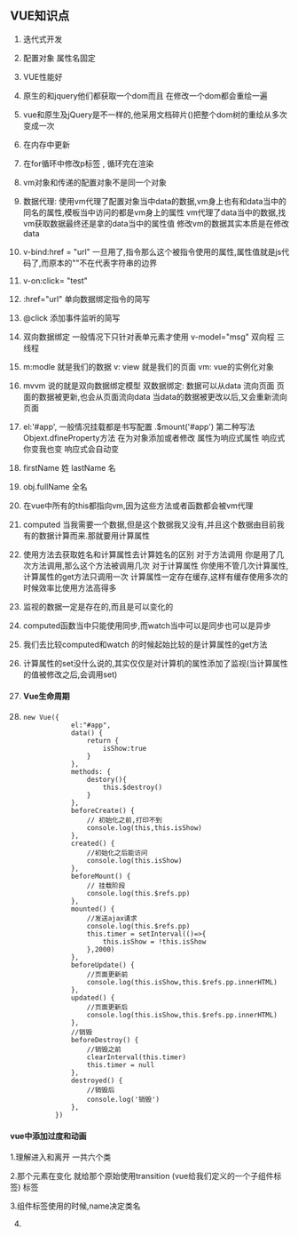##   VUE知识点
1. 迭代式开发

2. 
   配置对象
   属性名固定

3. VUE性能好

4. 原生的和jquery他们都获取一个dom而且
   在修改一个dom都会重绘一遍

5. vue和原生及jQuery是不一样的,他采用文档碎片()把整个dom树的重绘从多次变成一次

6. 在内存中更新

7. 在for循环中修改p标签 , 循环完在渲染

8. vm对象和传递的配置对象不是同一个对象

9. 数据代理: 使用vm代理了配置对象当中data的数据,vm身上也有和data当中的同名的属性,模板当中访问的都是vm身上的属性
   vm代理了data当中的数据,找vm获取数据最终还是拿的data当中的属性值
   修改vm的数据其实本质是在修改data

10. v-bind:href = "url"
    一旦用了,指令那么这个被指令使用的属性,属性值就是js代码了,而原本的""不在代表字符串的边界

11. v-on:click= "test"

12. :href="url"
    单向数据绑定指令的简写

13. 
    @click
    添加事件监听的简写

14. 双向数据绑定  一般情况下只针对表单元素才使用
    v-model="msg"
    双向程  三线程

15. m:modle 就是我们的数据
    v: view 就是我们的页面
    vm: vue的实例化对象

16. mvvm 说的就是双向数据绑定模型
    双数据绑定: 数据可以从data 流向页面 页面的数据被更新,也会从页面流向data
    当data的数据被更改以后,又会重新流向页面
    
17. el:'#app', 一般情况挂载都是书写配置
    .$mount('#app') 第二种写法
    Objext.dfineProperty方法
    在为对象添加或者修改  属性为响应式属性
    响应式你变我也变 响应式会自动变

18. firstName  姓
    lastName   名

19. obj.fullName   全名

20. 在vue中所有的this都指向vm,因为这些方法或者函数都会被vm代理

21. computed
    当我需要一个数据,但是这个数据我又没有,并且这个数据由目前我有的数据计算而来.那就要用计算属性
    
22. 使用方法去获取姓名和计算属性去计算姓名的区别
    对于方法调用
    你是用了几次方法调用,那么这个方法被调用几次
    对于计算属性
    你使用不管几次计算属性,计算属性的get方法只调用一次
    计算属性一定存在缓存,这样有缓存使用多次的时候效率比使用方法高得多

23. 
    监视的数据一定是存在的,而且是可以变化的

24. computed函数当中只能使用同步,而watch当中可以是同步也可以是异步

25. 我们去比较computed和watch 的时候起始比较的是计算属性的get方法

26. 计算属性的set没什么说的,其实仅仅是对计算机的属性添加了监视(当计算属性的值被修改之后,会调用set)

27. ####  Vue生命周期

28. ```vue
    new Vue({
                el:"#app",
                data() {
                    return {
                        isShow:true
                    }
                },
                methods: {
                    destory(){
                        this.$destroy()
                    }
                },
                beforeCreate() {
                    // 初始化之前,打印不到
                    console.log(this,this.isShow)
                },
                created() {
                    //初始化之后能访问
                    console.log(this.isShow)
                },
                beforeMount() {
                    // 挂载阶段 
                    console.log(this.$refs.pp)
                },
                mounted() {
                    //发送ajax请求
                    console.log(this.$refs.pp)
                    this.timer = setInterval(()=>{
                        this.isShow = !this.isShow
                    },2000)
                },
                beforeUpdate() {
                    //页面更新前  
                    console.log(this.isShow,this.$refs.pp.innerHTML)
                },
                updated() {
                    //页面更新后  
                    console.log(this.isShow,this.$refs.pp.innerHTML)
                },
                //销毁
                beforeDestroy() {
                    //销毁之前
                    clearInterval(this.timer)
                    this.timer = null
                },
                destroyed() {
                    //销毁后
                    console.log('销毁')
                },
            })
    ```

    

#### vue中添加过度和动画

1.理解进入和离开    一共六个类

2.那个元素在变化   就给那个原始使用transition (vue给我们定义的一个子组件标签) 标签

3.组件标签使用的时候,name决定类名

4.

